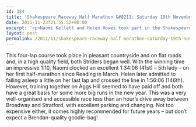 ```yaml
---
id: 384
title: 'Shakespeare Raceway Half Marathon &#8211; Saturday 19th November 2011'
date: 2011-11-23T21:55:52+00:00
excerpt: '<p>Naomi Kellett and Helen Howes took part in the Shakespeare Raceway half marathon at Long Marston Airfield on Saturday...</p>'
layout: post
permalink: /2011/11/shakespeare-raceway-half-marathon-saturday-19th-november-2011/
---
```

This four-lap course took place in pleasant countryside and on flat roads and, in a high quality field, both Striders began well. With the winning time an impressive 1:10, Naomi clocked an excellent 1:34:06 (41st) &#8211; 5th lady &#8211; on her first half-marathon since Reading in March. Helen later admitted to falling asleep a little on her last lap and crossed the line in 1:56:06 (146th). However, training together on Aggs Hill seemed to have paid off and both have a great basis for some more big runs in the new year. This was a very well-organised and accessible race less than an hour&#8217;s drive away between Broadway and Stratford, with excellent parking and changing. Not too expensive either, it comes highly recommended for future years &#8211; but don&#8217;t expect a Brendan-quality goodie-bag!